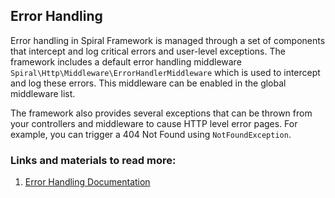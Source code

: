 ## Error Handling

Error handling in Spiral Framework is managed through a set of components that intercept and log critical errors and user-level exceptions. The framework includes a default error handling middleware `Spiral\Http\Middleware\ErrorHandlerMiddleware` which is used to intercept and log these errors. This middleware can be enabled in the global middleware list.

The framework also provides several exceptions that can be thrown from your controllers and middleware to cause HTTP level error pages. For example, you can trigger a 404 Not Found using `NotFoundException`.

### Links and materials to read more:
1. [Error Handling Documentation](https://spiral.dev/docs/http-errors/current/en)
